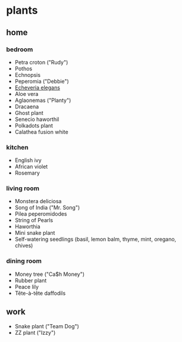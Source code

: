 # plants

## home

### bedroom
- Petra croton ("Rudy")
- Pothos
- Echnopsis
- Peperomia ("Debbie")
- [Echeveria elegans](./echeveria-elegans.md)
- Aloe vera
- Aglaonemas ("Planty")
- Dracaena
- Ghost plant
- Senecio haworthil
- Polkadots plant
- Calathea fusion white

### kitchen
- English ivy
- African violet
- Rosemary

### living room
- Monstera deliciosa
- Song of India ("Mr. Song")
- Pilea peperomidodes
- String of Pearls
- Haworthia
- Mini snake plant
- Self-watering seedlings (basil, lemon balm, thyme, mint, oregano, chives)

### dining room
- Money tree ("Ca$h Money")
- Rubber plant
- Peace lily
- Tête-à-tête daffodils 

## work
- Snake plant ("Team Dog")
- ZZ plant ("Izzy")
